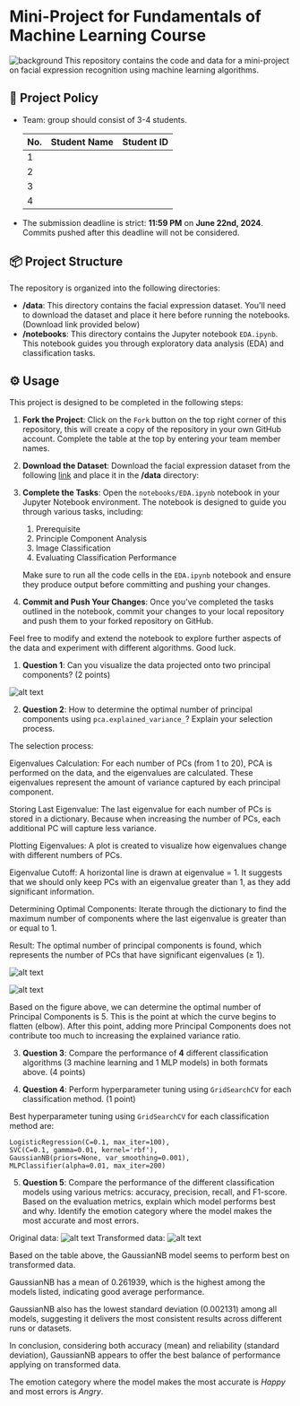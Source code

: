 # Mini-Project for Fundamentals of Machine Learning Course
![background](./materials/ai_wp.jpg)
This repository contains the code and data for a mini-project on facial expression recognition using machine learning algorithms.

## 📑 Project Policy
- Team: group should consist of 3-4 students.

    |No.| Student Name    | Student ID |
    | --------| -------- | ------- |
    |1|||
    |2|||
    |3|||
    |4|||

- The submission deadline is strict: **11:59 PM** on **June 22nd, 2024**. Commits pushed after this deadline will not be considered.

## 📦 Project Structure

The repository is organized into the following directories:

- **/data**: This directory contains the facial expression dataset. You'll need to download the dataset and place it here before running the notebooks. (Download link provided below)
- **/notebooks**: This directory contains the Jupyter notebook ```EDA.ipynb```. This notebook guides you through exploratory data analysis (EDA) and classification tasks.

## ⚙️ Usage

This project is designed to be completed in the following steps:

1. **Fork the Project**: Click on the ```Fork``` button on the top right corner of this repository, this will create a copy of the repository in your own GitHub account. Complete the table at the top by entering your team member names.

2. **Download the Dataset**: Download the facial expression dataset from the following [link](https://mega.nz/file/foM2wDaa#GPGyspdUB2WV-fATL-ZvYj3i4FqgbVKyct413gxg3rE) and place it in the **/data** directory:

3. **Complete the Tasks**: Open the ```notebooks/EDA.ipynb``` notebook in your Jupyter Notebook environment. The notebook is designed to guide you through various tasks, including:
    
    1. Prerequisite
    2. Principle Component Analysis
    3. Image Classification
    4. Evaluating Classification Performance 

    Make sure to run all the code cells in the ```EDA.ipynb``` notebook and ensure they produce output before committing and pushing your changes.

5. **Commit and Push Your Changes**: Once you've completed the tasks outlined in the notebook, commit your changes to your local repository and push them to your forked repository on GitHub.


Feel free to modify and extend the notebook to explore further aspects of the data and experiment with different algorithms. Good luck.


1. **Question 1**: Can you visualize the data projected onto two principal components? (2 points)

![alt text](image.png)

2. **Question 2**: How to determine the optimal number of principal components using ```pca.explained_variance_```? Explain your selection process.

The selection process:

Eigenvalues Calculation: For each number of PCs (from 1 to 20), PCA is performed on the data, and the eigenvalues are calculated. These eigenvalues represent the amount of variance captured by each principal component.

Storing Last Eigenvalue: The last eigenvalue for each number of PCs is stored in a dictionary. Because when increasing the number of PCs, each additional PC will capture less variance.

Plotting Eigenvalues: A plot is created to visualize how eigenvalues change with different numbers of PCs.

Eigenvalue Cutoff: A horizontal line is drawn at eigenvalue = 1. It suggests that we should only keep PCs with an eigenvalue greater than 1, as they add significant information.

Determining Optimal Components: Iterate through the dictionary to find the maximum number of components where the last eigenvalue is greater than or equal to 1.

Result: The optimal number of principal components is found, which represents the number of PCs that have significant eigenvalues (≥ 1).

![alt text](image-1.png)

![alt text](image-2.png)

Based on the figure above, we can determine the optimal number of Principal Components is 5. This is the point at which the curve begins to flatten (elbow). After this point, adding more Principal Components does not contribute too much to increasing the explained variance ratio.

3. **Question 3**: Compare the performance of **4** different classification algorithms (3 machine learning and 1 MLP models) in both formats above. (4 points)




4. **Question 4**: Perform hyperparameter tuning using ```GridSearchCV``` for each classification method. (1 point)

Best hyperparameter tuning using ```GridSearchCV``` for each classification method are:

    LogisticRegression(C=0.1, max_iter=100),
    SVC(C=0.1, gamma=0.01, kernel='rbf'),
    GaussianNB(priors=None, var_smoothing=0.001),
    MLPClassifier(alpha=0.01, max_iter=200)

5. **Question 5**: Compare the performance of the different classification models using various metrics: accuracy, precision, recall, and F1-score.
Based on the evaluation metrics, explain which model performs best and why. Identify the emotion category where the model makes the most accurate and most errors.

Original data:
![alt text](image-3.png)
Transformed data:
![alt text](image-5.png)

Based on the table above, the GaussianNB model seems to perform best on transformed data.

GaussianNB has a mean of 0.261939, which is the highest among the models listed, indicating good average performance.

GaussianNB also has the lowest standard deviation (0.002131) among all models, suggesting it delivers the most consistent results across different runs or datasets.

In conclusion, considering both accuracy (mean) and reliability (standard deviation), GaussianNB appears to offer the best balance of performance applying on transformed data.

The emotion category where the model makes the most accurate is *Happy* and most errors is *Angry*.


